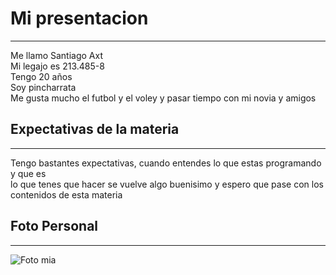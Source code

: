 # Mi presentacion
___
Me llamo Santiago Axt <br> 
Mi legajo es 213.485-8 <br>
Tengo 20 años <br>
Soy pincharrata <br>
Me gusta mucho el futbol y el voley y pasar tiempo con mi novia y amigos <br>

## Expectativas de la materia 
___

Tengo bastantes expectativas, cuando entendes lo que estas programando y que es <br>
lo que tenes que hacer se vuelve algo buenisimo y espero que pase con los <br>
contenidos de esta materia <br>

## Foto Personal
___

![Foto mia]()
